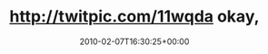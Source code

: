 ---
retweeted: false
source: <a href="http://twitter.com" rel="nofollow">Twitter Web Client</a>
entities:
  hashtags: []
  symbols: []
  user_mentions: []
  urls: []
display_text_range:
- '0'
- '133'
favorite_count: '0'
id_str: '8769725150'
truncated: false
retweet_count: '0'
id: '8769725150'
created_at: Sun Feb 07 16:30:25 +0000 2010
favorited: false
full_text: http://twitpic.com/11wqda okay, mein Onkel ist Jäger, aber mein erster
  Gedanke war trotzdem ein doofer Firefox-Witz... (obacht, nsfw)
lang: de
tags:
- pesos:twitter
date: '2010-02-07T16:30:25+00:00'
src: https://twitter.com/bascht/status/8769725150
original_url: https://twitter.com/bascht/status/8769725150
type: twitter_tweet
text: http://twitpic.com/11wqda okay, mein Onkel ist Jäger, aber mein erster Gedanke
  war trotzdem ein doofer Firefox-Witz... (obacht, nsfw)
title: http://twitpic.com/11wqda okay,

---